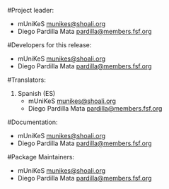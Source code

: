 #Project leader:
 * mUniKeS <munikes@shoali.org>
 * Diego Pardilla Mata <pardilla@members.fsf.org>
 
#Developers for this release:
 * mUniKeS <munikes@shoali.org>
 * Diego Pardilla Mata <pardilla@members.fsf.org>
 
#Translators:
 1. Spanish (ES) 
    * mUniKeS <munikes@shoali.org> 
    * Diego Pardilla Mata <pardilla@members.fsf.org>
 
#Documentation:
 * mUniKeS <munikes@shoali.org>
 * Diego Pardilla Mata <pardilla@members.fsf.org>
 
#Package Maintainers:
 * mUniKeS <munikes@shoali.org>
 * Diego Pardilla Mata <pardilla@members.fsf.org>